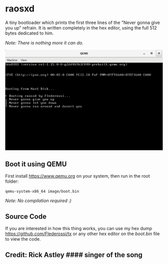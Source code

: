 # raosxd
A tiny bootloader which prints the first three lines of the "Never gonna give you up" refrain.
It is written completely in the hex editor, using the full 512 bytes dedicated to him.

*Note: There is nothing more it can do.*

![Alt Text](https://github.com/Flederossi/raosxd/blob/main/assets/screenshot.png)

## Boot it using QEMU
First install https://www.qemu.org on your system, then run in the root folder:

`qemu-system-x86_64 image/boot.bin`

*Note: No compilation required :)*

## Source Code
If you are interested in how this thing works, you can use my hex dump https://github.com/Flederossi/tx or any other hex editor on the *boot.bin* file to view the code.

## Credit: Rick Astley #### singer of the song
